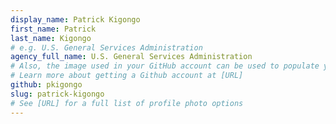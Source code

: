 ```yaml
---
display_name: Patrick Kigongo
first_name: Patrick
last_name: Kigongo
# e.g. U.S. General Services Administration
agency_full_name: U.S. General Services Administration
# Also, the image used in your GitHub account can be used to populate your digital.gov profile photo.
# Learn more about getting a Github account at [URL]
github: pkigongo
slug: patrick-kigongo
# See [URL] for a full list of profile photo options
---
```

